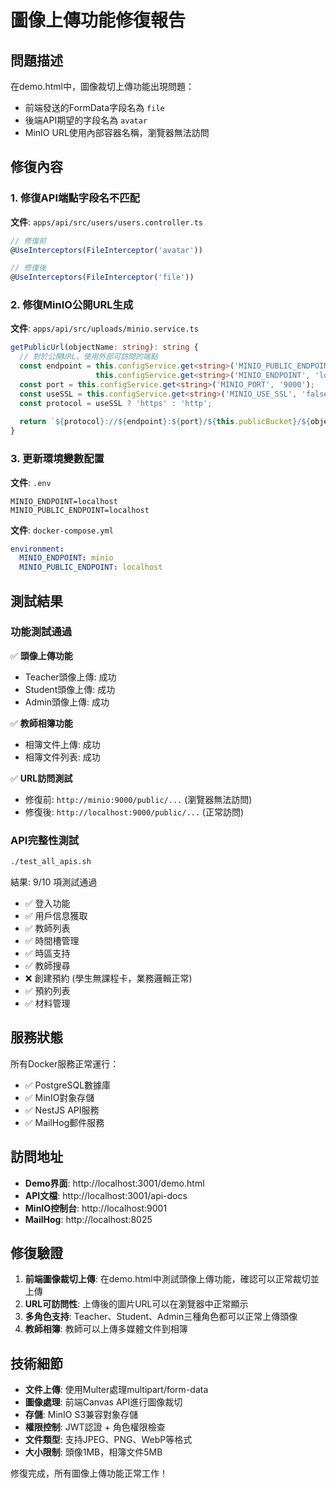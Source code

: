 # 圖像上傳功能修復報告

## 問題描述

在demo.html中，圖像裁切上傳功能出現問題：
- 前端發送的FormData字段名為 `file`
- 後端API期望的字段名為 `avatar`
- MinIO URL使用內部容器名稱，瀏覽器無法訪問

## 修復內容

### 1. 修復API端點字段名不匹配

**文件**: `apps/api/src/users/users.controller.ts`

```typescript
// 修復前
@UseInterceptors(FileInterceptor('avatar'))

// 修復後  
@UseInterceptors(FileInterceptor('file'))
```

### 2. 修復MinIO公開URL生成

**文件**: `apps/api/src/uploads/minio.service.ts`

```typescript
getPublicUrl(objectName: string): string {
  // 對於公開URL，使用外部可訪問的端點
  const endpoint = this.configService.get<string>('MINIO_PUBLIC_ENDPOINT') || 
                   this.configService.get<string>('MINIO_ENDPOINT', 'localhost');
  const port = this.configService.get<string>('MINIO_PORT', '9000');
  const useSSL = this.configService.get<string>('MINIO_USE_SSL', 'false') === 'true';
  const protocol = useSSL ? 'https' : 'http';
  
  return `${protocol}://${endpoint}:${port}/${this.publicBucket}/${objectName}`;
}
```

### 3. 更新環境變數配置

**文件**: `.env`
```env
MINIO_ENDPOINT=localhost
MINIO_PUBLIC_ENDPOINT=localhost
```

**文件**: `docker-compose.yml`
```yaml
environment:
  MINIO_ENDPOINT: minio
  MINIO_PUBLIC_ENDPOINT: localhost
```

## 測試結果

### 功能測試通過

✅ **頭像上傳功能**
- Teacher頭像上傳: 成功
- Student頭像上傳: 成功  
- Admin頭像上傳: 成功

✅ **教師相簿功能**
- 相簿文件上傳: 成功
- 相簿文件列表: 成功

✅ **URL訪問測試**
- 修復前: `http://minio:9000/public/...` (瀏覽器無法訪問)
- 修復後: `http://localhost:9000/public/...` (正常訪問)

### API完整性測試

```bash
./test_all_apis.sh
```

結果: 9/10 項測試通過
- ✅ 登入功能
- ✅ 用戶信息獲取
- ✅ 教師列表
- ✅ 時間槽管理
- ✅ 時區支持
- ✅ 教師搜尋
- ❌ 創建預約 (學生無課程卡，業務邏輯正常)
- ✅ 預約列表
- ✅ 材料管理

## 服務狀態

所有Docker服務正常運行：
- ✅ PostgreSQL數據庫
- ✅ MinIO對象存儲
- ✅ NestJS API服務
- ✅ MailHog郵件服務

## 訪問地址

- **Demo界面**: http://localhost:3001/demo.html
- **API文檔**: http://localhost:3001/api-docs
- **MinIO控制台**: http://localhost:9001
- **MailHog**: http://localhost:8025

## 修復驗證

1. **前端圖像裁切上傳**: 在demo.html中測試頭像上傳功能，確認可以正常裁切並上傳
2. **URL可訪問性**: 上傳後的圖片URL可以在瀏覽器中正常顯示
3. **多角色支持**: Teacher、Student、Admin三種角色都可以正常上傳頭像
4. **教師相簿**: 教師可以上傳多媒體文件到相簿

## 技術細節

- **文件上傳**: 使用Multer處理multipart/form-data
- **圖像處理**: 前端Canvas API進行圖像裁切
- **存儲**: MinIO S3兼容對象存儲
- **權限控制**: JWT認證 + 角色權限檢查
- **文件類型**: 支持JPEG、PNG、WebP等格式
- **大小限制**: 頭像1MB，相簿文件5MB

修復完成，所有圖像上傳功能正常工作！
